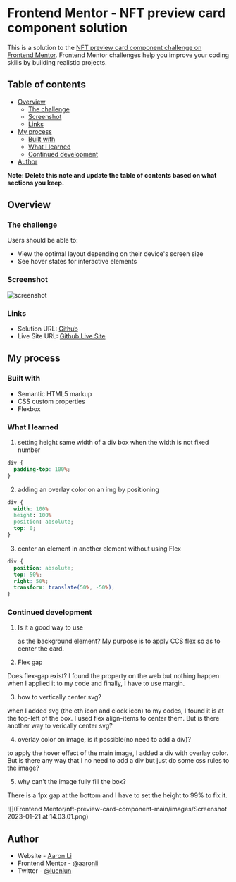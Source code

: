 # Frontend Mentor - NFT preview card component solution

This is a solution to the [NFT preview card component challenge on Frontend Mentor](https://www.frontendmentor.io/challenges/nft-preview-card-component-SbdUL_w0U). Frontend Mentor challenges help you improve your coding skills by building realistic projects.

## Table of contents

- [Overview](#overview)
  - [The challenge](#the-challenge)
  - [Screenshot](#screenshot)
  - [Links](#links)
- [My process](#my-process)
  - [Built with](#built-with)
  - [What I learned](#what-i-learned)
  - [Continued development](#continued-development)
- [Author](#author)

**Note: Delete this note and update the table of contents based on what sections you keep.**

## Overview

### The challenge

Users should be able to:

- View the optimal layout depending on their device's screen size
- See hover states for interactive elements

### Screenshot

![screenshot](./image/screenshot.jpg)

### Links

- Solution URL: [Github](https://github.com/aaronli722/230121-nft-preview-card-component-main)
- Live Site URL: [Github Live Site](https://aaronli722.github.io/230121-nft-preview-card-component-main/)

## My process

### Built with

- Semantic HTML5 markup
- CSS custom properties
- Flexbox

### What I learned

1. setting height same width of a div box when the width is not fixed number

```css
div {
  padding-top: 100%;
}
```

2. adding an overlay color on an img by positioning

```css
div {
  width: 100%
  height: 100%
  position: absolute;
  top: 0;
}
```

3. center an element in another element without using Flex

```css
div {
  position: absolute;
  top: 50%;
  right: 50%;
  transform: translate(50%, -50%);
}
```

### Continued development

1. Is it a good way to use <main> as the background element? My purpose is to apply CCS flex so as to center the card.

2. Flex gap

Does flex-gap exist? I found the property on the web but nothing happen when I applied it to my code and finally, I have to use margin.

3. how to vertically center svg?

when I added svg (the eth icon and clock icon) to my codes, I found it is at the top-left of the box. I used flex align-items to center them. But is there another way to verically center svg?

4. overlay color on image, is it possible(no need to add a div)?

to apply the hover effect of the main image, I added a div with overlay color. But is there any way that I no need to add a div but just do some css rules to the image?

5. why can't the image fully fill the box?

There is a 1px gap at the bottom and I have to set the height to 99% to fix it.

![](Frontend Mentor/nft-preview-card-component-main/images/Screenshot 2023-01-21 at 14.03.01.png)

## Author

- Website - [Aaron Li](https://aaronli722.github.io/230118-QR-code-component-challenge-on-Frontend-Mentor/)
- Frontend Mentor - [@aaronli](https://www.frontendmentor.io/profile/luenlun)
- Twitter - [@luenlun](https://twitter.com/luenlun)
